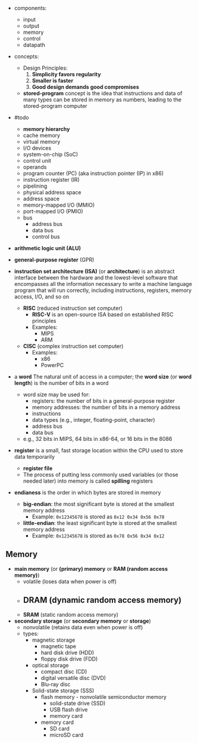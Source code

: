 
- components:
	- input
	- output
	- memory
	- control
	- datapath

- concepts:
	- Design Principles:
		1. **Simplicity favors regularity**
		2. **Smaller is faster**
		3. **Good design demands good compromises**
	- **stored-program** concept is the idea that instructions and data of many types can be stored in memory as numbers, leading to the stored-program computer

- #todo
	- **memory hierarchy** 
	- cache memory
	- virtual memory
	- I/O devices
	- system-on-chip (SoC)
	- control unit
	- operands
	- program counter (PC) (aka instruction pointer (IP) in x86)
	- instruction register (IR)
	- pipelining
	- physical address space
	- address space
	- memory-mapped I/O (MMIO)
	- port-mapped I/O (PMIO)
	- bus
		- address bus
		- data bus
		- control bus

- **arithmetic logic unit (ALU)**
- **general-purpose register** (GPR)
- **instruction set architecture (ISA)** (or **architecture**) is an abstract interface between the hardware and the lowest-level software that encompasses all the information necessary to write a machine language program that will run correctly, including instructions, registers, memory access, I/O, and so on
	- **RISC** (reduced instruction set computer)
		- **RISC-V** is an open-source ISA based on established RISC principles
		- Examples: 
			- MIPS
			- ARM
	- **CISC** (complex instruction set computer)
		- Examples: 
		 	- x86
			- PowerPC

- a **word** The natural unit of access in a computer; the **word size** (or **word length**) is the number of bits in a word 
	- word size may be used for:
		- registers: the number of bits in a general-purpose register
		- memory addresses: the number of bits in a memory address
		- instructions
		- data types (e.g., integer, floating-point, character)
		- address bus
		- data bus
	- e.g., 32 bits in MIPS, 64 bits in x86-64, or 16 bits in the 8086


- **register** is a small, fast storage location within the CPU used to store data temporarily
	- **register file**
	- The process of putting less commonly used variables (or those needed later) into memory is called **spilling** registers 
	
- **endianess** is the order in which bytes are stored in memory
	- **big-endian**: the most significant byte is stored at the smallest memory address
		- Example: `0x12345678` is stored as `0x12 0x34 0x56 0x78`
	- **little-endian**: the least significant byte is stored at the smallest memory address
		- Example: `0x12345678` is stored as `0x78 0x56 0x34 0x12`

## Memory

- **main memory** (or **(primary) memory** or **RAM (random access memory)**) 
	- volatile (loses data when power is off)
	- **DRAM** (dynamic random access memory)
		- 
	- **SRAM** (static random access memory)
- **secondary storage** (or **secondary memory** or **storage**) 
	- nonvolatile (retains data even when power is off)
	- types:
		- magnetic storage
			- magnetic tape
			- hard disk drive (HDD)
			- floppy disk drive (FDD)
		- optical storage
			- compact disc (CD)
			- digital versatile disc (DVD)
			- Blu-ray disc
		- Solid-state storage (SSS)
			- flash memory - nonvolatile semiconductor memory
				- solid-state drive (SSD)
				- USB flash drive
				- memory card
			- memory card
				- SD card
				- microSD card
